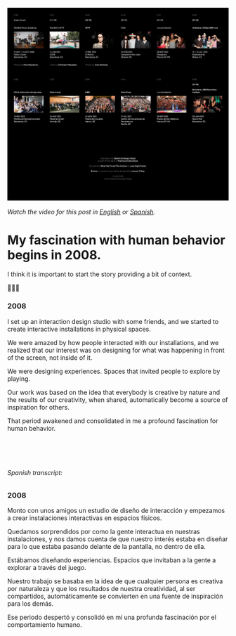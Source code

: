 ![Posted in Instagram.](compo.jpg)

*Watch the video for this post in [English](https://youtu.be/S13tjz6TKek) or [Spanish](https://youtu.be/HI_gzeUWiz0).*

# My fascination with human behavior begins in 2008.

I think it is important to start the story providing a bit of context.

💁🏻‍♂️

### 2008

I set up an interaction design studio with some friends, and we started to create interactive installations in physical spaces.⁣

We were amazed by how people interacted with our installations, and we realized that our interest was on designing for what was happening in front of the screen, not inside of it.⁣

We were designing experiences. Spaces that invited people to explore by playing.⁣

Our work was based on the idea that everybody is creative by nature and the results of our creativity, when shared, automatically become a source of inspiration for others.⁣

That period awakened and consolidated in me a profound fascination for human behavior.

<br><br><br>

###### Spanish transcript:

### 2008

Monto con unos amigos un estudio de diseño de interacción y empezamos a crear instalaciones interactivas en espacios físicos.

Quedamos sorprendidos por como la gente interactua en nuestras instalaciones, y nos damos cuenta de que nuestro interés estaba en diseñar para lo que estaba pasando delante de la pantalla, no dentro de ella.

Estábamos diseñando experiencias. Espacios que invitaban a la gente a explorar a través del juego.

Nuestro trabajo se basaba en la idea de que cualquier persona es creativa por naturaleza y que los resultados de nuestra creatividad, al ser compartidos, automáticamente se convierten en una fuente de inspiración para los demás.

Ese periodo despertó y consolidó en mí una profunda fascinación por el comportamiento humano.